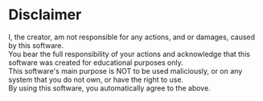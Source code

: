 # Disclaimer
I, the creator, am not responsible for any actions, and or damages, caused by this software. <br>
You bear the full responsibility of your actions and acknowledge that this software was created for educational purposes only.<br>
This software's main purpose is NOT to be used maliciously, or on any system that you do not own, or have the right to use.<br>
By using this software, you automatically agree to the above.
